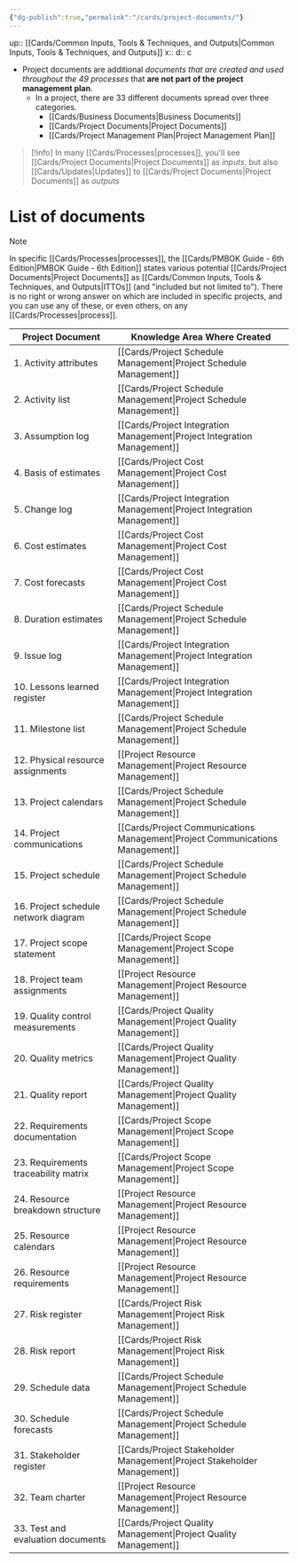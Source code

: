 ```yaml
---
{"dg-publish":true,"permalink":"/cards/project-documents/"}
---
```


up:: [[Cards/Common Inputs, Tools & Techniques, and Outputs\|Common Inputs, Tools & Techniques, and Outputs]] 
x:: 
d:: c


- ﻿﻿Project documents are additional *documents that are created and used throughout the 49 processes* that **are not part of the project management plan**.
	- In a project, there are 33 different documents spread over three categories.
		- [[Cards/Business Documents\|Business Documents]]
		- [[Cards/Project Documents\|Project Documents]] 
		- [[Cards/Project Management Plan\|Project Management Plan]] 


> [!info]
> In many [[Cards/Processes\|processes]], you'll see [[Cards/Project Documents\|Project Documents]] as *inputs*, but also [[Cards/Updates\|Updates]] to [[Cards/Project Documents\|Project Documents]] as *outputs* 

# List of documents 

> [!Note]
In specific [[Cards/Processes\|processes]], the [[Cards/PMBOK Guide - 6th Edition\|PMBOK Guide - 6th Edition]] states various potential [[Cards/Project Documents\|Project Documents]] as [[Cards/Common Inputs, Tools & Techniques, and Outputs\|ITTOs]] (and "included but not limited to"). There is no right or wrong answer on which are included in specific projects, and you can use any of these, or even others, on any [[Cards/Processes\|process]]. 


|Project Document| Knowledge Area Where Created|
|---|---|
|1. Activity attributes|[[Cards/Project Schedule Management\|Project Schedule Management]]|
|2. Activity list|[[Cards/Project Schedule Management\|Project Schedule Management]]|
|3. Assumption log|[[Cards/Project Integration Management\|Project Integration Management]]|
|4. Basis of estimates|[[Cards/Project Cost Management\|Project Cost Management]]|
|5. Change log|[[Cards/Project Integration Management\|Project Integration Management]]|
|6. Cost estimates|[[Cards/Project Cost Management\|Project Cost Management]]|
|7. Cost forecasts|[[Cards/Project Cost Management\|Project Cost Management]]|
|8. Duration estimates|[[Cards/Project Schedule Management\|Project Schedule Management]]|
|9. Issue log|[[Cards/Project Integration Management\|Project Integration Management]]|
|10. Lessons learned register|[[Cards/Project Integration Management\|Project Integration Management]]|
|11. Milestone list|[[Cards/Project Schedule Management\|Project Schedule Management]]|
|12. Physical resource assignments|[[Project Resource Management\|Project Resource Management]]|
|13. Project calendars|[[Cards/Project Schedule Management\|Project Schedule Management]]|
|14. Project communications|[[Cards/Project Communications Management\|Project Communications Management]]|
|15. Project schedule|[[Cards/Project Schedule Management\|Project Schedule Management]]|
|16. Project schedule network diagram|[[Cards/Project Schedule Management\|Project Schedule Management]]|
|17. Project scope statement|[[Cards/Project Scope Management\|Project Scope Management]]|
|18. Project team assignments|[[Project Resource Management\|Project Resource Management]]|
|19. Quality control measurements|[[Cards/Project Quality Management\|Project Quality Management]]|
|20. Quality metrics|[[Cards/Project Quality Management\|Project Quality Management]]|
|21. Quality report|[[Cards/Project Quality Management\|Project Quality Management]]|
|22. Requirements documentation|[[Cards/Project Scope Management\|Project Scope Management]]|
|23. Requirements traceability matrix|[[Cards/Project Scope Management\|Project Scope Management]]|
|24. Resource breakdown structure|[[Project Resource Management\|Project Resource Management]]|
|25. Resource calendars|[[Project Resource Management\|Project Resource Management]]|
|26. Resource requirements|[[Project Resource Management\|Project Resource Management]]|
|27. Risk register|[[Cards/Project Risk Management\|Project Risk Management]]|
|28. Risk report|[[Cards/Project Risk Management\|Project Risk Management]]|
|29. Schedule data|[[Cards/Project Schedule Management\|Project Schedule Management]]|
|30. Schedule forecasts|[[Cards/Project Schedule Management\|Project Schedule Management]]|
|31. Stakeholder register|[[Cards/Project Stakeholder Management\|Project Stakeholder Management]]|
|32. Team charter|[[Project Resource Management\|Project Resource Management]]|
|33. Test and evaluation documents|[[Cards/Project Quality Management\|Project Quality Management]]|
